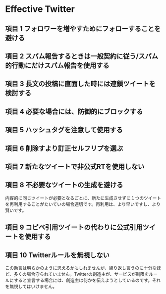 # Effective Twitter

## 項目 1 フォロワーを増やすためにフォローすることを避ける

## 項目 2 スパム報告するときは一般契約に従う/スパム的行動にだけスパム報告を使用する

## 項目 3 長文の投稿に直面した時には連鎖ツイートを検討する

## 項目 4 必要な場合には、防御的にブロックする

## 項目 5 ハッシュタグを注意して使用する

## 項目 6 削除すより訂正セルフリプを選ぶ

## 項目 7 新たなツイートで非公式RTを使用しない

## 項目 8 不必要なツイートの生成を避ける

内容的に同じツイートが必要となるごとに、新たに生成させずに１つのツイートを再利用することがたいていの場合適切です。再利用は、より早いですし、より賢いです。

## 項目 9 コピペ引用ツイートの代わりに公式引用ツイートを使用する

## 項目 10 Twitterルールを無視しない

この助言は明らかのように思えるかもしれませんが、繰り返し言うのに十分なほど、多くの場合守られていません。Twitterの創造主が、サービスが制限をルールにすると宣言する場合には、創造主は何かを伝えようとしているのです。それを無視してはいけません。
